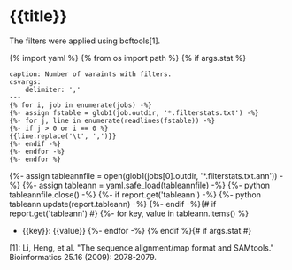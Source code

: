 # {{title}}

The filters were applied using bcftools[1].

{% import yaml %}
{% from os import path %}
{% if args.stat %}
```table
caption: Number of varaints with filters.
csvargs:
	delimiter: ','
---
{% for i, job in enumerate(jobs) -%}
{%- assign fstable = glob1(job.outdir, '*.filterstats.txt') -%}
{%- for j, line in enumerate(readlines(fstable)) -%}
{%- if j > 0 or i == 0 %}
{{line.replace('\t', ',')}}
{%- endif -%}
{%- endfor -%}
{%- endfor %}
```
{%- assign tableannfile = open(glob1(jobs[0].outdir, '*.filterstats.txt.ann')) -%}
{%- assign tableann = yaml.safe_load(tableannfile) -%}
{%- python tableannfile.close() -%}
{%- if report.get('tableann') -%}
{%- python tableann.update(report.tableann) -%}
{%- endif -%}{# if report.get('tableann') #}
{%- for key, value in tableann.items() %}
- {{key}}: {{value}}
{%- endfor -%}
{% endif %}{# if args.stat #}

[1]: Li, Heng, et al. "The sequence alignment/map format and SAMtools." Bioinformatics 25.16 (2009): 2078-2079.
